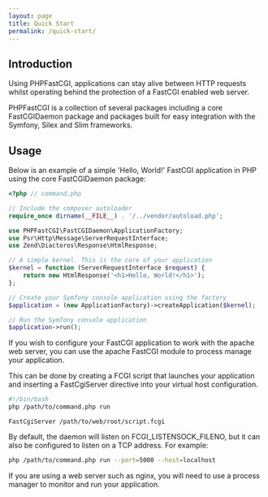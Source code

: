 ```yaml
---
layout: page
title: Quick Start
permalink: /quick-start/
---
```


## Introduction

Using PHPFastCGI, applications can stay alive between HTTP requests whilst operating behind the protection of a FastCGI enabled web server.

PHPFastCGI is a collection of several packages including a core FastCGIDaemon package and packages built for easy integration with the Symfony, Silex and Slim frameworks.

## Usage

Below is an example of a simple 'Hello, World!' FastCGI application in PHP using the core FastCGIDaemon package:

```php
<?php // command.php

// Include the composer autoloader
require_once dirname(__FILE__) . '/../vendor/autoload.php';

use PHPFastCGI\FastCGIDaemon\ApplicationFactory;
use Psr\Http\Message\ServerRequestInterface;
use Zend\Diactoros\Response\HtmlResponse;

// A simple kernel. This is the core of your application
$kernel = function (ServerRequestInterface $request) {
    return new HtmlResponse('<h1>Hello, World!</h1>');
};

// Create your Symfony console application using the factory
$application = (new ApplicationFactory)->createApplication($kernel);

// Run the Symfony console application
$application->run();
```

If you wish to configure your FastCGI application to work with the apache web server, you can use the apache FastCGI module to process manage your application.

This can be done by creating a FCGI script that launches your application and inserting a FastCgiServer directive into your virtual host configuration.

```sh
#!/bin/bash
php /path/to/command.php run
```

```
FastCgiServer /path/to/web/root/script.fcgi
```

By default, the daemon will listen on FCGI_LISTENSOCK_FILENO, but it can also be configured to listen on a TCP address. For example:

```sh
php /path/to/command.php run --port=5000 --host=localhost
```

If you are using a web server such as nginx, you will need to use a process manager to monitor and run your application.
